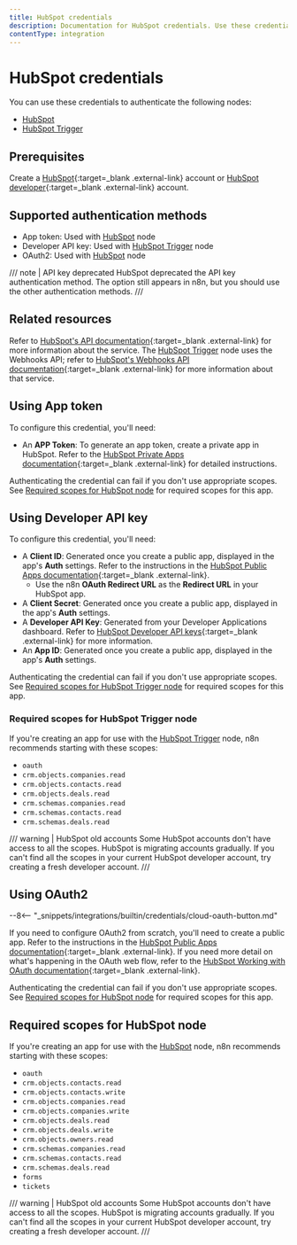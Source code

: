 ```yaml
---
title: HubSpot credentials
description: Documentation for HubSpot credentials. Use these credentials to authenticate HubSpot in n8n, a workflow automation platform.
contentType: integration
---
```


# HubSpot credentials

You can use these credentials to authenticate the following nodes:

- [HubSpot](/integrations/builtin/app-nodes/n8n-nodes-base.hubspot/)
- [HubSpot Trigger](/integrations/builtin/trigger-nodes/n8n-nodes-base.hubspottrigger/)

## Prerequisites

Create a [HubSpot](https://www.hubspot.com/){:target=_blank .external-link} account or [HubSpot developer](https://developers.hubspot.com/){:target=_blank .external-link} account.

## Supported authentication methods

- App token: Used with [HubSpot](/integrations/builtin/app-nodes/n8n-nodes-base.hubspot/) node
- Developer API key: Used with [HubSpot Trigger](/integrations/builtin/trigger-nodes/n8n-nodes-base.hubspottrigger/) node
- OAuth2: Used with [HubSpot](/integrations/builtin/app-nodes/n8n-nodes-base.hubspot/) node

/// note | API key deprecated
HubSpot deprecated the API key authentication method. The option still appears in n8n, but you should use the other authentication methods.
///

## Related resources

Refer to [HubSpot's API documentation](https://developers.hubspot.com/docs/api/overview){:target=_blank .external-link} for more information about the service. The [HubSpot Trigger](/integrations/builtin/trigger-nodes/n8n-nodes-base.hubspottrigger/) node uses the Webhooks API; refer to [HubSpot's Webhooks API documentation](https://developers.hubspot.com/docs/api/webhooks){:target=_blank .external-link} for more information about that service.

## Using App token

To configure this credential, you'll need:

- An **APP Token**: To generate an app token, create a private app in HubSpot. Refer to the [HubSpot Private Apps documentation](https://developers.hubspot.com/docs/api/private-apps){:target=_blank .external-link} for detailed instructions.

Authenticating the credential can fail if you don't use appropriate scopes. See [Required scopes for HubSpot node](#required-scopes-for-hubspot-node) for required scopes for this app.

## Using Developer API key

To configure this credential, you'll need:

- A **Client ID**: Generated once you create a public app, displayed in the app's **Auth** settings. Refer to the instructions in the [HubSpot Public Apps documentation](https://developers.hubspot.com/docs/api/creating-an-app){:target=_blank .external-link}.
    - Use the n8n **OAuth Redirect URL** as the **Redirect URL** in your HubSpot app.
- A **Client Secret**: Generated once you create a public app, displayed in the app's **Auth** settings.
- A **Developer API Key**: Generated from your Developer Applications dashboard. Refer to [HubSpot Developer API keys](https://legacydocs.hubspot.com/docs/faq/developer-api-keys){:target=_blank .external-link} for more information.
- An **App ID**: Generated once you create a public app, displayed in the app's **Auth** settings.

Authenticating the credential can fail if you don't use appropriate scopes. See [Required scopes for HubSpot Trigger node](#required-scopes-for-hubspot-trigger-node) for required scopes for this app.

### Required scopes for HubSpot Trigger node

If you're creating an app for use with the [HubSpot Trigger](/integrations/builtin/trigger-nodes/n8n-nodes-base.hubspottrigger/) node, n8n recommends starting with these scopes:

* `oauth`
* `crm.objects.companies.read`
* `crm.objects.contacts.read`
* `crm.objects.deals.read`
* `crm.schemas.companies.read`
* `crm.schemas.contacts.read`
* `crm.schemas.deals.read`

/// warning | HubSpot old accounts
Some HubSpot accounts don't have access to all the scopes. HubSpot is migrating accounts gradually. If you can't find all the scopes in your current HubSpot developer account, try creating a fresh developer account.
///

## Using OAuth2

--8<-- "_snippets/integrations/builtin/credentials/cloud-oauth-button.md"

If you need to configure OAuth2 from scratch, you'll need to create a public app. Refer to the instructions in the [HubSpot Public Apps documentation](https://developers.hubspot.com/docs/api/creating-an-app){:target=_blank .external-link}. If you need more detail on what's happening in the OAuth web flow, refer to the [HubSpot Working with OAuth documentation](https://developers.hubspot.com/docs/api/working-with-oauth){:target=_blank .external-link}.

Authenticating the credential can fail if you don't use appropriate scopes. See [Required scopes for HubSpot node](#required-scopes-for-hubspot-node) for required scopes for this app.

## Required scopes for HubSpot node

If you're creating an app for use with the [HubSpot](/integrations/builtin/app-nodes/n8n-nodes-base.hubspot/) node, n8n recommends starting with these scopes:

* `oauth`
* `crm.objects.contacts.read`
* `crm.objects.contacts.write`
* `crm.objects.companies.read`
* `crm.objects.companies.write`
* `crm.objects.deals.read`
* `crm.objects.deals.write`
* `crm.objects.owners.read`
* `crm.schemas.companies.read`
* `crm.schemas.contacts.read`
* `crm.schemas.deals.read`
* `forms`
* `tickets`

/// warning | HubSpot old accounts
Some HubSpot accounts don't have access to all the scopes. HubSpot is migrating accounts gradually. If you can't find all the scopes in your current HubSpot developer account, try creating a fresh developer account.
///
